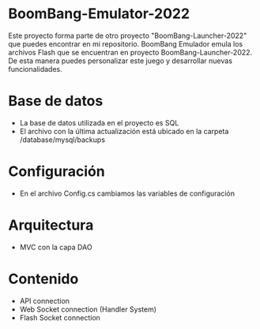 # BoomBang-Emulator-2022

Este proyecto forma parte de otro proyecto "BoomBang-Launcher-2022" que puedes encontrar en mi repositorio.
BoomBang Emulador emula los archivos Flash que se encuentran en proyecto BoomBang-Launcher-2022.
De esta manera puedes personalizar este juego y desarrollar nuevas funcionalidades.

# Base de datos
- La base de datos utilizada en el proyecto es SQL
- El archivo con la última actualización está ubicado en la carpeta /database/mysql/backups

# Configuración
- En el archivo Config.cs cambiamos las variables de configuración

# Arquitectura
- MVC con la capa DAO

# Contenido

 - API connection
 - Web Socket connection (Handler System)
 - Flash Socket connection
